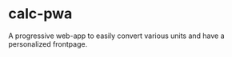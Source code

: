 # calc-pwa

A progressive web-app to easily convert various units and have a personalized frontpage.
